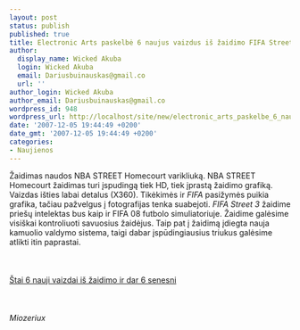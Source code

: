 ```yaml
---
layout: post
status: publish
published: true
title: Electronic Arts paskelbė 6 naujus vaizdus iš žaidimo FIFA Street 3
author:
  display_name: Wicked Akuba
  login: Wicked Akuba
  email: Dariusbuinauskas@gmail.co
  url: ''
author_login: Wicked Akuba
author_email: Dariusbuinauskas@gmail.co
wordpress_id: 948
wordpress_url: http://localhost/site/new/electronic_arts_paskelbe_6_naujus_vaizdus_is_zaidimo_fifa_street_3/
date: '2007-12-05 19:44:49 +0200'
date_gmt: '2007-12-05 19:44:49 +0200'
categories:
- Naujienos
---
```

<p>Žaidimas naudos NBA STREET Homecourt varikliuką. NBA STREET Homecourt žaidimas turi įspudingą tiek HD, tiek įprastą žaidimo grafiką. Vaizdas išties labai detalus (X360). Tikėkimės ir <i>FIFA</i> pasižymės puikia grafika, tačiau pažvelgus į fotografijas tenka suabejoti. <i>FIFA Street 3</i> žaidime priešų intelektas bus kaip ir FIFA 08 futbolo simuliatoriuje. Žaidime galėsime visiškai kontroliuoti savuosius žaidėjus. Taip pat į žaidimą įdiegta nauja kamuolio valdymo sistema, taigi dabar įspūdingiausius triukus galėsime atlikti itin paprastai.<br />
<br><br />
<br><a class="ns" href="http://www.totally360.com/gameinfo.php?gameid=400&amp;details=screens">Štai 6 nauji vaizdai iš žaidimo ir dar 6 senesni</a><br />
<br><br />
<br><i>Miozeriux</i></p>
